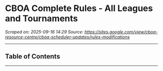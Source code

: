 # CBOA Complete Rules - All Leagues and Tournaments
*Scraped on: 2025-09-16 14:29*
*Source: https://sites.google.com/view/cboa-resource-centre/cboa-scheduler-updates/rules-modifications*

---

## Table of Contents


---

